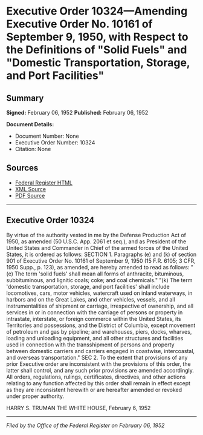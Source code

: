 # Executive Order 10324—Amending Executive Order No. 10161 of September 9, 1950, with Respect to the Definitions of "Solid Fuels" and "Domestic Transportation, Storage, and Port Facilities"

## Summary

**Signed:** February 06, 1952
**Published:** February 06, 1952

**Document Details:**
- Document Number: None
- Executive Order Number: 10324
- Citation: None

## Sources
- [Federal Register HTML](https://www.presidency.ucsb.edu/documents/executive-order-10324-amending-executive-order-no-10161-september-9-1950-with-respect-the)
- [XML Source](None)
- [PDF Source](None)

---

## Executive Order 10324

By virtue of the authority vested in me by the Defense Production Act of 1950, as amended (50 U.S.C. App. 2061 et seq.), and as President of the United States and Commander in Chief of the armed forces of the United States, it is ordered as follows:
SECTION 1. Paragraphs (e) and (k) of section 901 of Executive Order No. 10161 of September 9, 1950 (15 F.R. 6105; 3 CFR, 1950 Supp., p. 123), as amended, are hereby amended to read as follows:
"(e) The term 'solid fuels' shall mean all forms of anthracite, bituminous, subbituminous, and lignitic coals; coke; and coal chemicals."
"(k) The term 'domestic transportation, storage, and port facilities' shall include locomotives, cars, motor vehicles, watercraft used on inland waterways, in harbors and on the Great Lakes, and other vehicles, vessels, and all instrumentalities of shipment or carriage, irrespective of ownership, and all services in or in connection with the carriage of persons or property in intrastate, interstate, or foreign commerce within the United States, its Territories and possessions, and the District of Columbia, except movement of petroleum and gas by pipeline; and warehouses, piers, docks, wharves, loading and unloading equipment, and all other structures and facilities used in connection with the transshipment of persons and property between domestic carriers and carriers engaged in coastwise, intercoastal, and overseas transportation."
SEC 2. To the extent that provisions of any prior Executive order are inconsistent with the provisions of this order, the latter shall control, and any such prior provisions are amended accordingly. All orders, regulations, rulings, certificates, directives, and other actions relating to any function affected by this order shall remain in effect except as they are inconsistent herewith or are hereafter amended or revoked under proper authority.

HARRY S. TRUMAN
THE WHITE HOUSE,
February 6, 1952

---

*Filed by the Office of the Federal Register on February 06, 1952*
